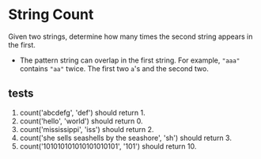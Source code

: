 # String Count
Given two strings, determine how many times the second string appears in the first.

- The pattern string can overlap in the first string. For example, `"aaa"` contains `"aa"` twice. The first two `a`'s and the second two.

## tests
1. count('abcdefg', 'def') should return 1.
2. count('hello', 'world') should return 0.
3. count('mississippi', 'iss') should return 2.
4. count('she sells seashells by the seashore', 'sh') should return 3.
5. count('101010101010101010101', '101') should return 10.